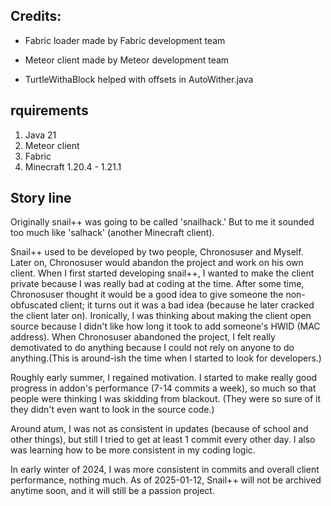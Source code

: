 ## Credits:

- Fabric loader made by Fabric development team

- Meteor client made by Meteor development team

- TurtleWithaBlock helped with offsets in AutoWither.java

## rquirements
1. Java 21
2. Meteor client
3. Fabric
2. Minecraft 1.20.4 - 1.21.1


## Story line
Originally snail++ was going to be called 'snailhack.' But to me it sounded too much like 'salhack' (another Minecraft client).

Snail++ used to be developed by two people, Chronosuser and Myself. Later on, Chronosuser would abandon the project and work on his own client. When I first started developing snail++, I wanted to make the client private because I was really bad at coding at the time. After some time, Chronosuser thought it would be a good idea to give someone the non-obfuscated client; it turns out it was a bad idea (because he later cracked the client later on).
Ironically, I was thinking about making the client open source because I didn't like how long it took to add someone's HWID (MAC address). 
When Chronosuser abandoned the project, I felt really demotivated to do anything because I could not rely on anyone to do anything.(This is around-ish the time when I started to look for developers.) 

Roughly early summer, I regained motivation. I started to make really good progress in addon's performance (7-14 commits a week), so much so that people were thinking I was skidding from blackout. (They were so sure of it they didn't even want to look in the source code.) 

Around atum, I was not as consistent in updates (because of school and other things), but still I tried to get at least 1 commit every other day. I also was learning how to be more consistent in my coding logic. 

In early winter of 2024, I was more consistent in commits and overall client performance, nothing much.
As of 2025-01-12, Snail++ will not be archived anytime soon, and it will still be a passion project.
